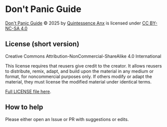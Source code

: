 # Don't Panic Guide

[Don't Panic Guide](https://dontpanic.guide) © 2025 by
[Quintessence Anx](https://github.com/quintessence) is licensed under [CC BY-NC-SA
4.0](https://creativecommons.org/licenses/by-nc-sa/4.0/)

## License (short version)

Creative Commons Attribution-NonCommercial-ShareAlike 4.0 International

This license requires that reusers give credit to the creator. It allows
reusers to distribute, remix, adapt, and build upon the material in any
medium or format, for noncommercial purposes only. If others modify or
adapt the material, they must license the modified material under identical terms.

[Full LICENSE file here](LICENSE).

## How to help

Please either open an Issue or PR with suggestions or edits.

